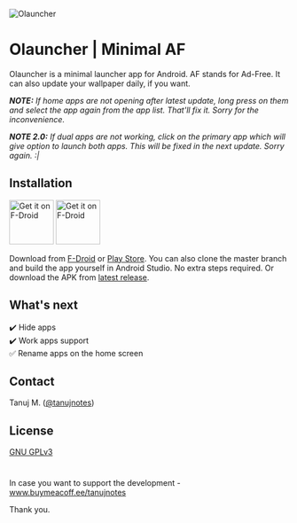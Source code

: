 ![Olauncher](https://repository-images.githubusercontent.com/278638069/82fbed00-f4f3-11ea-8028-1493d78c4ebd)

# Olauncher | Minimal AF
Olauncher is a minimal launcher app for Android. AF stands for Ad-Free. It can also update your wallpaper daily, if you want.

***NOTE:** If home apps are not opening after latest update, long press on them and select the app again from the app list. That'll fix it. Sorry for the inconvenience.*

***NOTE 2.0:** If dual apps are not working, click on the primary app which will give option to launch both apps. This will be fixed in the next update. Sorry again. :|*

## Installation
[<img src="https://fdroid.gitlab.io/artwork/badge/get-it-on.png"
    alt="Get it on F-Droid"
    height="80">](https://f-droid.org/packages/app.olauncher)
[<img src="https://play.google.com/intl/en_us/badges/static/images/badges/en_badge_web_generic.png"
    alt="Get it on F-Droid"
    height="80">](https://play.google.com/store/apps/details?id=app.olauncher)

Download from [F-Droid](https://f-droid.org/packages/app.olauncher) or [Play Store](https://play.google.com/store/apps/details?id=app.olauncher). You can also clone the master branch and build the app yourself in Android Studio. No extra steps required. Or download the APK from [latest release](https://github.com/tanujnotes/Olauncher/releases/).

## What's next

:heavy_check_mark: Hide apps  
:heavy_check_mark: Work apps support  
:white_check_mark: Rename apps on the home screen

## Contact
Tanuj M. ([@tanujnotes](https://twitter.com/tanujnotes))

## License
[GNU GPLv3 ](https://www.gnu.org/licenses/gpl-3.0.en.html)

#
In case you want to support the development - www.buymeacoff.ee/tanujnotes

Thank you.
